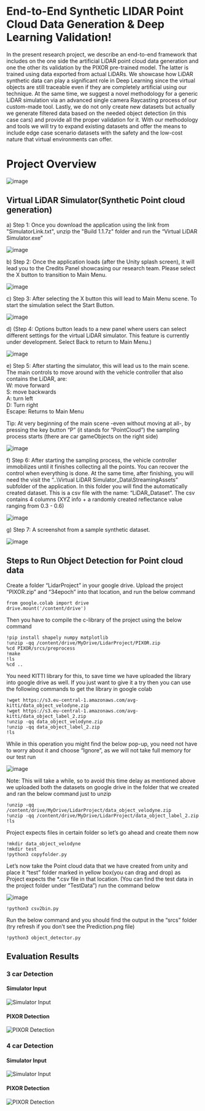 # End-to-End Synthetic LIDAR Point Cloud Data Generation & Deep Learning Validation!

In  the  present  research project,  we  describe  an  end-to-end framework  that  includes  on  the  one  side  the  artificial  LiDAR point  cloud  data  generation  and  one  the  other  its  validation by  the  PIXOR  pre-trained  model.  The  latter  is  trained  using data  exported from  actual  LiDARs.  We  showcase  how  LiDAR synthetic data can play a significant role in Deep Learning since the virtual objects are still traceable even if they are completely artificial  using  our  technique.  At  the  same  time,  we  suggest a  novel  methodology  for  a  generic  LiDAR  simulation  via  an advanced single camera Raycasting process of our custom-made tool. Lastly, we do not only create new datasets but actually we generate  filtered  data  based  on  the  needed  object  detection  (in this case cars) and provide all the proper validation for it. With our methodology and tools we will try to expand existing datasets and offer the means to include edge case scenario datasets with the safety and the low-cost nature that virtual environments can offer.

# Project Overview

![image](https://user-images.githubusercontent.com/83134822/115970366-c863ac80-a50f-11eb-9f56-1c3133d4cf33.png)

## Virtual LiDAR Simulator(Synthetic Point cloud generation) 

a)	Step 1: Once you download the application using the link from "SimulatorLink.txt", unzip the "Build 1.1.7z" folder and run the “Virtual LiDAR Simulator.exe”

![image](https://user-images.githubusercontent.com/83134822/115970476-8b4bea00-a510-11eb-9dbd-753a01b2ac0b.png)

b)	Step 2: Once the application loads (after the Unity splash screen), it will lead you to the Credits Panel showcasing our research team. Please select the X button to transition to Main Menu.

![image](https://user-images.githubusercontent.com/83134822/115970463-7d966480-a510-11eb-9171-5872fb41e6a5.png)

c)	Step 3: After selecting the X button this will lead to Main Menu scene. To start the simulation select the Start Button.

![image](https://user-images.githubusercontent.com/83134822/115970490-9ef75080-a510-11eb-9158-db6ca381e2fc.png)

d)	(Step 4: Options button leads to a new panel where users can select different settings for the virtual LiDAR simulator. This feature is currently under development. Select Back to return to Main Menu.)

![image](https://user-images.githubusercontent.com/83134822/115970498-af0f3000-a510-11eb-839f-d97a4e132f83.png)

e)	Step 5: After starting the simulator, this will lead us to the main scene. The main controls to move around with the vehicle controller that also contains the LiDAR, are: <br/>
            W: move forward<br/>
            S: move backwards<br/>
            A: turn left<br/>
            D: Turn right<br/>
            Escape: Returns to Main Menu<br/>
            
Tip: At very beginning of the main scene -even without moving at all-, by pressing the key button “P” (it stands for “PointCloud”) the sampling process starts (there are car gameObjects on the right side) 

![image](https://user-images.githubusercontent.com/83134822/115970511-c5b58700-a510-11eb-8d5f-449087c8f331.png)

f)	Step 6: After starting the sampling process, the vehicle controller immobilizes until it finishes collecting all the points. You can recover the control when everything is done. At the same time, after finishing, you will need the visit the “..\Virtual LiDAR Simulator_Data\StreamingAssets” subfolder of the application. In this folder you will find the automatically created dataset. This is a csv file with the name: “LiDAR_Dataset”. The csv contains 4 columns (XYZ info + a randomly created reflectance value ranging from 0.3 - 0.6)

![image](https://user-images.githubusercontent.com/83134822/115970529-eaa9fa00-a510-11eb-9d18-d5cab3b88d30.png)

g)	Step 7: A screenshot from a sample synthetic dataset.

![image](https://user-images.githubusercontent.com/83134822/115970538-fe556080-a510-11eb-937b-7bfa07fe81a2.png)


## Steps to Run Object Detection for Point cloud data

Create a folder “LidarProject” in your google drive.
Upload the project “PIXOR.zip” and “34epoch” into that location, and run the below command

```
from google.colab import drive
drive.mount('/content/drive')
```
Then you have to compile the c-library of the project using the below command

```
!pip install shapely numpy matplotlib
!unzip -qq /content/drive/MyDrive/LidarProject/PIXOR.zip
%cd PIXOR/srcs/preprocess
!make
!ls
%cd ..
```

You need KITTI library for this, to save time we have uploaded the library into google drive as well. If you just want to give it a try then you can use the following commands to get the library in google colab

```
!wget https://s3.eu-central-1.amazonaws.com/avg-kitti/data_object_velodyne.zip
!wget https://s3.eu-central-1.amazonaws.com/avg-kitti/data_object_label_2.zip
!unzip -qq data_object_velodyne.zip
!unzip -qq data_object_label_2.zip
!ls 

```
While in this operation you might find the below pop-up, you need not have to worry about it and choose “Ignore”, as we will not take full memory for our test run

![image](https://user-images.githubusercontent.com/83134822/115968633-cba66a80-a506-11eb-8d55-7b59841e17de.png)

Note: This will take a while, so to avoid this time delay as mentioned above we uploaded both the datasets on google drive in the folder that we created and ran the below command just to unzip
```
!unzip -qq /content/drive/MyDrive/LidarProject/data_object_velodyne.zip
!unzip -qq /content/drive/MyDrive/LidarProject/data_object_label_2.zip
!ls

```
Project expects files in certain folder so let’s go ahead and create them now

```
!mkdir data_object_velodyne
!mkdir test
!python3 copyfolder.py

```
Let’s now take the Point cloud data that we have created from unity and place it “test” folder marked in yellow box(you can drag and drop) as Project expects the *.csv file in that location. (You can find the test data in the project folder under “TestData”) run the command below

![image](https://user-images.githubusercontent.com/83134822/115968708-2770f380-a507-11eb-988a-f8f45fc11a9a.png)

```
!python3 csv2bin.py

```
Run the below command and you should find the output in the “srcs” folder (try refresh if you don’t see the Prediction.png file) 
```
!python3 object_detector.py
```

## Evaluation Results

### 3 car Detection
#### Simulator Input
![Simulator Input](https://user-images.githubusercontent.com/83134822/115968756-57b89200-a507-11eb-86f4-7cf9646ecb5d.png)
#### PIXOR Detection
![PIXOR Detection](https://user-images.githubusercontent.com/83134822/115969164-9c452d00-a509-11eb-84cd-de3b3288857c.png)

### 4 car Detection
#### Simulator Input
![Simulator Input](https://user-images.githubusercontent.com/83134822/115968776-6f901600-a507-11eb-929c-a91e33b00096.png)
#### PIXOR Detection
![PIXOR Detection](https://user-images.githubusercontent.com/83134822/115968779-7454ca00-a507-11eb-9e20-ac8fb1d9069e.png)





